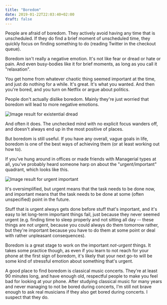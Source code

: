 ```yaml
---
title: "Boredom"
date: 2019-01-22T22:03:40+02:00
draft: false
---
```


People are afraid of boredom. They actively avoid having any time that is unscheduled. If they do find a brief moment of unscheduled time, they quickly focus on finding something to do (reading Twitter in the checkout queue). 

Boredom isn't really a negative emotion. It's not like fear or dread or hate or pain. And even busy-bodies like it for brief moments, as long as you call it "relaxation". 

You get home from whatever chaotic thing seemed important at the time, and just do nothing for a while. It's great. It's what you wanted. And then you're bored, and you turn on Netflix or argue about politics.

People don't actually dislike boredom. Mainly they're just worried that boredom will lead to more negative emotions.



 ![Image result for existential dread](https://i.imgur.com/lbIuWZX.jpg)

And often it does. The unchecked mind with no explicit focus wanders off, and doesn't always end up in the most positive of places.

But boredom is still useful. If you have any overall, vague goals in life, boredom is one of the best ways of achieving them (or at least working out how to). 

If you've hung around in offices or made friends with Managerial types at all, you've probably heard someone harp on about the "urgent/important" quadrant, which looks like this. 

![Image result for urgent important](https://www.developgoodhabits.com/wp-content/uploads/2017/05/How-to-Make-Decisions-on-What%E2%80%99s-Urgent-and-Important-min.jpg)



It's oversimplified, but urgent means that the task needs to be done now, and important means that the task needs to be done at some (often unspecified) point in the future.

Stuff that is urgent always gets done before stuff that's important, and it's easy to let long-term important things fail, just because they never seemed urgent (e.g. finding time to sleep properly and not sitting all day -- these things are not urgent, because you could always do them tomorrow rather, but they're important because you have to do them at some point or deal with rather unpleasant consequences). 

Boredom is a great stage to work on the important *not-urgent* things. It takes some practice though, as even if you learn to not reach for your phone at the first sign of boredom, it's likely that your next go-to will be some kind of stressful emotion about something that's urgent.

A good place to find boredom is classical music concerts. They're at least 90 minutes long, and have enough old, respectful people to make you feel bad for looking at your phone. After studying classical music for many years and never managing to not be bored during concerts, I'm still not brave enough to ask real musicians if they also get bored during concerts. I suspect that they do. 

